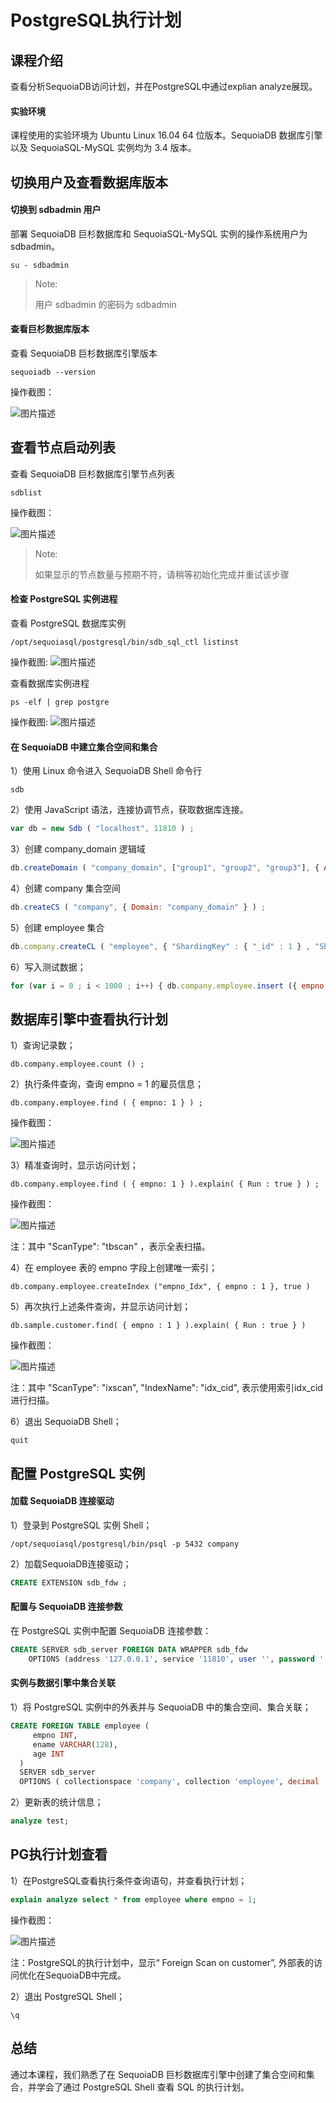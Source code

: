 

# PostgreSQL执行计划

## 课程介绍

查看分析SequoiaDB访问计划，并在PostgreSQL中通过explian analyze展现。


#### 实验环境
课程使用的实验环境为 Ubuntu Linux 16.04 64 位版本。SequoiaDB 数据库引擎以及 SequoiaSQL-MySQL 实例均为 3.4 版本。



## 切换用户及查看数据库版本

#### 切换到 sdbadmin 用户

部署 SequoiaDB 巨杉数据库和 SequoiaSQL-MySQL 实例的操作系统用户为 sdbadmin。
```
su - sdbadmin
```
>Note:
>
>用户 sdbadmin 的密码为 sdbadmin

#### 查看巨杉数据库版本

查看 SequoiaDB 巨杉数据库引擎版本

```
sequoiadb --version
```
操作截图：

![图片描述](https://doc.shiyanlou.com/courses/1469/1207281/b4082b0d6d6bdf89d229aa713a53759d)

## 查看节点启动列表

查看 SequoiaDB 巨杉数据库引擎节点列表

```
sdblist 
```

操作截图：

![图片描述](https://doc.shiyanlou.com/courses/1469/1207281/02fcaa58ac27e91688ead137fa748d6e)

>Note:
>
>如果显示的节点数量与预期不符，请稍等初始化完成并重试该步骤

#### 检查 PostgreSQL 实例进程

查看 PostgreSQL 数据库实例
```
/opt/sequoiasql/postgresql/bin/sdb_sql_ctl listinst
```

操作截图:
![图片描述](https://doc.shiyanlou.com/courses/1540/1207281/92856e2e05fee65495cb876332cd34c6)

查看数据库实例进程
```
ps -elf | grep postgre
```

操作截图:
![图片描述](https://doc.shiyanlou.com/courses/1540/1207281/41b259ef9f2b7f16466b3d89606998c4)






#### 在 SequoiaDB 中建立集合空间和集合

1）使用 Linux 命令进入 SequoiaDB Shell 命令行

```
sdb
```

2）使用 JavaScript 语法，连接协调节点，获取数据库连接。

```javascript
var db = new Sdb ( "localhost", 11810 ) ;
```

3）创建 company_domain 逻辑域

```javascript
db.createDomain ( "company_domain", ["group1", "group2", "group3"], { AutoSplit : true } ) ;
```

4）创建 company 集合空间

```javascript
db.createCS ( "company", { Domain: "company_domain" } ) ;
```

5）创建 employee 集合

```javascript
db.company.createCL ( "employee", { "ShardingKey" : { "_id" : 1 } , "ShardingType" : "hash" , "ReplSize" : -1 , "Compressed" : true , "CompressionType" : "lzw" , "AutoSplit" : true , "EnsureShardingIndex" : false } ) ;
```

6）写入测试数据；

```javascript
for (var i = 0 ; i < 1000 ; i++) { db.company.employee.insert ({ empno:i , ename : "TEST", age : 20 }) }
```


## 数据库引擎中查看执行计划

1）查询记录数；
```
db.company.employee.count () ;
```

2）执行条件查询，查询 empno = 1 的雇员信息；

```
db.company.employee.find ( { empno: 1 } ) ;
```

操作截图：

![图片描述](https://doc.shiyanlou.com/courses/1541/1207281/83b071ff7dbb0787e8ea46167f4e54bb)

3）精准查询时，显示访问计划；

```
db.company.employee.find ( { empno: 1 } ).explain( { Run : true } ) ;
```

操作截图：

![图片描述](https://doc.shiyanlou.com/courses/1541/1207281/88f6dc8781c8d56121e8ec5a58bc806d)

注：其中  "ScanType": "tbscan" ，表示全表扫描。

4）在 employee 表的 empno 字段上创建唯一索引；

```
db.company.employee.createIndex ("empno_Idx", { empno : 1 }, true )
```

5）再次执行上述条件查询，并显示访问计划；

```
db.sample.customer.find( { empno : 1 } ).explain( { Run : true } )
```

操作截图：

![图片描述](https://doc.shiyanlou.com/courses/1541/1207281/a1accb57f7aacc7646e153e6d9bfedaf)

注：其中 "ScanType": "ixscan", "IndexName": "idx_cid", 表示使用索引idx_cid进行扫描。

6）退出 SequoiaDB Shell；

```
quit
```
## 配置 PostgreSQL 实例
#### 加载 SequoiaDB 连接驱动
1）登录到 PostgreSQL 实例 Shell；
```shell
/opt/sequoiasql/postgresql/bin/psql -p 5432 company
```

2）加载SequoiaDB连接驱动；
```sql
CREATE EXTENSION sdb_fdw ;
```

#### 配置与 SequoiaDB 连接参数
在 PostgreSQL 实例中配置 SequoiaDB 连接参数：
```sql
CREATE SERVER sdb_server FOREIGN DATA WRAPPER sdb_fdw 
    OPTIONS (address '127.0.0.1', service '11810', user '', password '', preferedinstance 'A', transaction 'on' ) ;
```

#### 实例与数据引擎中集合关联

1）将 PostgreSQL 实例中的外表并与 SequoiaDB 中的集合空间、集合关联；

```sql
CREATE FOREIGN TABLE employee (
     empno INT,
     ename VARCHAR(128),
     age INT
  ) 
  SERVER sdb_server
  OPTIONS ( collectionspace 'company', collection 'employee', decimal 'on' ) ;
```

2）更新表的统计信息；

```sql
analyze test;
```

## PG执行计划查看

1）在PostgreSQL查看执行条件查询语句，并查看执行计划；

```sql
explain analyze select * from employee where empno = 1;
```

操作截图：

![图片描述](https://doc.shiyanlou.com/courses/1541/1207281/fe28e3b6b856777aeb8ae888efa4e754)

注：PostgreSQL的执行计划中，显示“ Foreign Scan on customer”, 外部表的访问优化在SequoiaDB中完成。

2）退出 PostgreSQL Shell；
```
\q
```

## 总结
通过本课程，我们熟悉了在 SequoiaDB 巨杉数据库引擎中创建了集合空间和集合，并学会了通过 PostgreSQL Shell 查看 SQL 的执行计划。
